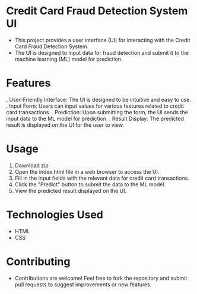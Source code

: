 # Credit Card Fraud Detection System UI
 - This project provides a user interface (UI) for interacting with the Credit Card Fraud Detection System.
 - The UI is designed to input data for fraud detection and submit it to the machine learning (ML) model for prediction.

# Features
. User-Friendly Interface: The UI is designed to be intuitive and easy to use.
. Input Form: Users can input values for various features related to credit card transactions.
. Prediction: Upon submitting the form, the UI sends the input data to the ML model for prediction.
. Result Display: The predicted result is displayed on the UI for the user to view.


# Usage
1. Download zip 
2. Open the index.html file in a web browser to access the UI.
3. Fill in the input fields with the relevant data for credit card transactions.
4. Click the "Predict" button to submit the data to the ML model.
5. View the predicted result displayed on the UI.
# Technologies Used
 - HTML
 - CSS

# Contributing
- Contributions are welcome! Feel free to fork the repository and submit pull requests to suggest improvements or new features.

